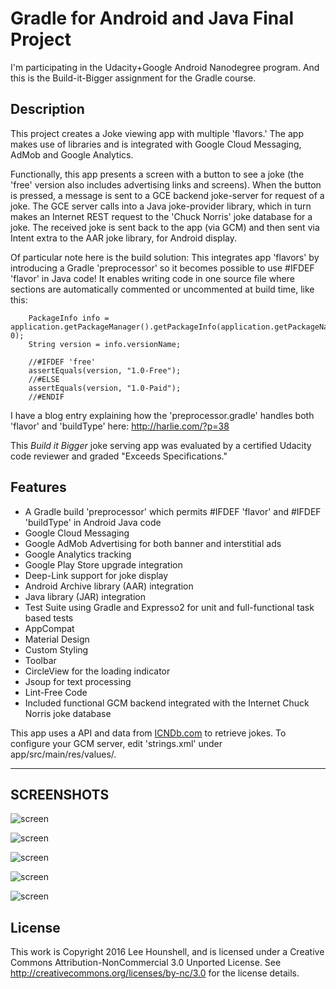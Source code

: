Gradle for Android and Java Final Project
=========================================

I'm participating in the Udacity+Google Android Nanodegree program.
And this is the Build-it-Bigger assignment for the Gradle course.


## Description

This project creates a Joke viewing app with multiple 'flavors.' The app makes use of libraries and is integrated with Google Cloud Messaging, AdMob and Google Analytics.

Functionally, this app presents a screen with a button to see a joke (the 'free' version also includes advertising links and screens).  When the button is pressed, a
message is sent to a GCE backend joke-server for request of a joke. The GCE server calls into a Java joke-provider library, which in turn makes an Internet REST request
to the 'Chuck Norris' joke database for a joke.  The received joke is sent back to the app (via GCM) and then sent via Intent extra to the AAR joke library, for Android display.

Of particular note here is the build solution:  This integrates app 'flavors' by introducing a Gradle 'preprocessor' so it becomes possible to use #IFDEF 'flavor' in Java code!
It enables writing code in one source file where sections are automatically commented or uncommented at build time, like this:

        PackageInfo info = application.getPackageManager().getPackageInfo(application.getPackageName(), 0);
        String version = info.versionName;

        //#IFDEF 'free'
        assertEquals(version, "1.0-Free");
        //#ELSE
        assertEquals(version, "1.0-Paid");
        //#ENDIF

I have a blog entry explaining how the 'preprocessor.gradle' handles both 'flavor' and 'buildType' here: http://harlie.com/?p=38

This *Build it Bigger* joke serving app was evaluated by a certified Udacity code reviewer and graded "Exceeds Specifications."


## Features

 * A Gradle build 'preprocessor' which permits #IFDEF 'flavor' and #IFDEF 'buildType' in Android Java code
 * Google Cloud Messaging
 * Google AdMob Advertising for both banner and interstitial ads
 * Google Analytics tracking
 * Google Play Store upgrade integration
 * Deep-Link support for joke display
 * Android Archive library (AAR) integration
 * Java library (JAR) integration
 * Test Suite using Gradle and Expresso2 for unit and full-functional task based tests
 * AppCompat
 * Material Design
 * Custom Styling
 * Toolbar
 * CircleView for the loading indicator
 * Jsoup for text processing
 * Lint-Free Code
 * Included functional GCM backend integrated with the Internet Chuck Norris joke database

This app uses a API and data from [ICNDb.com](http://www.icndb.com/api/) to retrieve jokes.
To configure your GCM server, edit 'strings.xml' under app/src/main/res/values/.


---
SCREENSHOTS
---


![screen](../master/screens/Build-it-Bigger.gif)

![screen](../master/screens/Phone-paid-screenshot1.png)

![screen](../master/screens/Phone-screenshot3.png)

![screen](../master/screens/Phone-free-screenshot1.png)

![screen](../master/screens/Phone-free-screenshot2.png)


## License

This work is Copyright 2016 Lee Hounshell, and 
is licensed under a Creative Commons Attribution-NonCommercial 3.0 
Unported License. See http://creativecommons.org/licenses/by-nc/3.0 for
the license details.

